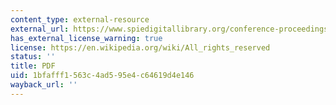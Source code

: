 ```yaml
---
content_type: external-resource
external_url: https://www.spiedigitallibrary.org/conference-proceedings-of-spie/5294/1/A-simulation-tool-for-evaluating-digital-camera-image-quality/10.1117/12.537474.short
has_external_license_warning: true
license: https://en.wikipedia.org/wiki/All_rights_reserved
status: ''
title: PDF
uid: 1bfafff1-563c-4ad5-95e4-c64619d4e146
wayback_url: ''
---
```

